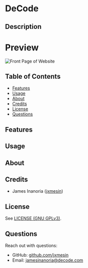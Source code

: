 # DeCode
## Description


# Preview

![Front Page of Website](/media/decode.jpg)

## Table of Contents
- [Features](#features)
- [Usage](#usage)
- [About](#about)
- [Credits](#credits)
- [License](#license)
- [Questions](#questions)


## Features



## Usage



## About




## Credits
- James Inanoria ([jxmesin](https://github.com/jxmesin))



## License
See [LICENSE (GNU GPLv3)](./LICENSE).


## Questions
Reach out with questions:

- GitHub: [github.com/jxmesin](https://github.com/jxmesin)
- Email: [jamesinanoria@decode.com](#)
